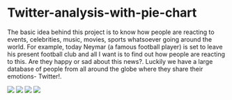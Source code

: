 # Twitter-analysis-with-pie-chart
The basic idea behind this project is to know how people are reacting to events, celebrities, music, movies, sports whatsoever going around the world. For example, today Neymar (a famous football player) is set to leave his present football club and all I want is to find out how people are reacting to this. Are they happy or sad about this news?. Luckily we have a large database of people from all around the globe where they share their emotions- Twitter!.

<image src = "https://github.com/chaitanybhardwaj97/Twitter-analysis-with-pie-chart/blob/master/Screenshot%20(68).png">
<image src = "https://github.com/chaitanybhardwaj97/Twitter-analysis-with-pie-chart/blob/master/New%20Doc%202018-08-20%20(1)_1.jpg">
<image src = "https://github.com/chaitanybhardwaj97/Twitter-analysis-with-pie-chart/blob/master/New%20Doc%202018-08-20_2.jpg">
<image src = "https://github.com/chaitanybhardwaj97/Twitter-analysis-with-pie-chart/blob/master/New%20Doc%202018-08-20_3.jpg">
